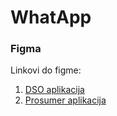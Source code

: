 <h1>WhatApp</h1>
<h3>Figma</h3>
<p>
    Linkovi do figme:
    <ol>
        <li><a href="https://www.figma.com/proto/DE3a6qtsW0GpPut2XT3rtG/wattwise?node-id=435%3A1813&scaling=min-zoom&page-id=0%3A1&starting-point-node-id=435%3A1813&show-proto-sidebar=1">DSO aplikacija</a></li>
        <li><a href="https://www.figma.com/proto/DE3a6qtsW0GpPut2XT3rtG/wattwise?node-id=114%3A124&scaling=min-zoom&page-id=0%3A1&starting-point-node-id=114%3A124&show-proto-sidebar=1">Prosumer aplikacija</a></li>
    </ol>
</p>

